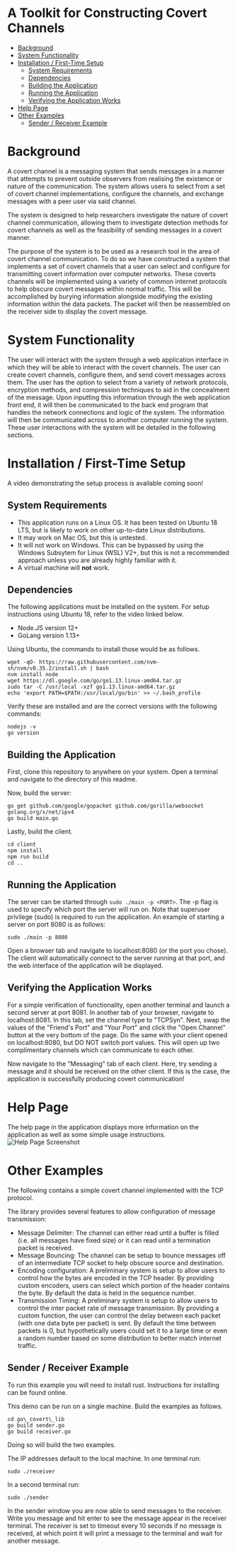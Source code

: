 A Toolkit for Constructing Covert Channels
==============

- [Background](#background)
- [System Functionality](#system-functionality)
- [Installation / First-Time Setup](#installation--first-time-setup)
  * [System Requirements](#system-requirements)
  * [Dependencies](#dependencies)
  * [Building the Application](#building-the-application)
  * [Running the Application](#running-the-application)
  * [Verifying the Application Works](#verifying-the-application-works)
- [Help Page](#help-page)
- [Other Examples](#other-examples)
  * [Sender / Receiver Example](#sender--receiver-example)

# Background
A covert channel is a messaging system that sends messages in a manner that attempts to prevent outside observers from realising the existence or nature of the communication. The system allows users to select from a set of covert channel implementations, configure the channels, and exchange messages with a peer user via said channel.

The system is designed to help researchers investigate the nature of covert channel communication, allowing them to investigate detection methods for covert channels as well as the feasibility of sending messages in a covert manner.

The purpose of the system is to be used as a research tool in the area of covert channel communication. To do so we have constructed a system that implements a set of covert channels that a user can select and configure for transmitting covert information over computer networks. These coverts channels will be implemented using a variety of common internet protocols to help obscure covert messages within normal traffic. This will be accomplished by burying information alongside modifying the existing information within the data packets. The packet will then be reassembled on the receiver side to display the covert message.

# System Functionality
The user will interact with the system through a web application interface in which they will be able to interact with the covert channels. The user can create covert channels, configure them, and send covert messages across them. The user has the option to select from a variety of network protocols, encryption methods, and compression techniques to aid in the concealment of the message. Upon inputting this information through the web application front end, it will then be communicated to the back end program that handles the network connections and logic of the system. The information will then be communicated across to another computer running the system. These user interactions with the system will be detailed in the following sections.

# Installation / First-Time Setup
A video demonstrating the setup process is available coming soon!

## System Requirements
* This application runs on a Linux OS. It has been tested on Ubuntu 18 LTS, but is likely to work on other up-to-date Linux distributions.
* It may work on Mac OS, but this is untested.
* It will not work on Windows. This can be bypassed by using the Windows Subsytem for Linux (WSL) V2+, but this is not a recommended approach unless you are already highly familiar with it.
* A virtual machine will **not** work.

## Dependencies
The following applications must be installed on the system. For setup instructions using Ubuntu 18, refer to the video linked below.
* Node.JS version 12+
* GoLang version 1.13+

Using Ubuntu, the commands to install those would be as follows.
```
wget -qO- https://raw.githubusercontent.com/nvm-sh/nvm/v0.35.2/install.sh | bash
nvm install node
wget https://dl.google.com/go/go1.13.linux-amd64.tar.gz
sudo tar -C /usr/local -xzf go1.13.linux-amd64.tar.gz
echo 'export PATH=$PATH:/usr/local/go/bin' >> ~/.bash_profile
```

Verify these are installed and are the correct versions with the following commands:
```
nodejs -v
go version
```

## Building the Application
First, clone this repository to anywhere on your system. Open a terminal and navigate to the directory of this readme.

Now, build the server:
```
go get github.com/google/gopacket github.com/gorilla/websocket golang.org/x/net/ipv4
go build main.go
```

Lastly, build the client.
```
cd client
npm install
npm run build
cd ..
```

## Running the Application
The server can be started through `sudo ./main -p <PORT>`. The -p flag is used to specify which port the server will run on. Note that superuser privilege (sudo) is required to run the application. An example of starting a server on port 8080 is as follows:
```
sudo ./main -p 8080
```

Open a browser tab and navigate to localhost:8080 (or the port you chose). The client will automatically connect to the server running at that port, and the web interface of the application will be displayed.

## Verifying the Application Works
For a simple verification of functionality, open another terminal and launch a second server at port 8081. In another tab of your browser, navigate to localhost:8081. In this tab, set the channel type to "TCPSyn". Next, swap the values of the "Friend's Port" and "Your Port" and click the "Open Channel" button at the very bottom of the page. Do the same with your client opened on localhost:8080, but DO NOT switch port values. This will open up two complimentary channels which can communicate to each other.

Now navigate to the "Messaging" tab of each client. Here, try sending a message and it should be received on the other client. If this is the case, the application is successfully producing covert communication!

# Help Page
The help page in the application displays more information on the application as well as some simple usage instructions.
![Help Page Screenshot](resources/HelpPage.png)

# Other Examples
The following contains a simple covert channel implemented
with the TCP protocol.

The library provides several features to allow configuration
of message transmission:

- Message Delimiter: The channel can either read until a buffer is filled
	(i.e. all messages have fixed size) or it can read until a termination
	packet is received.
- Message Bouncing: The channel can be setup to bounce messages off of an
	intermediate TCP socket to help obscure source and destination.
- Encoding configuration: A preliminary system is setup to allow users
	to control how the bytes are encoded in the TCP header.
	By providing custom encoders, users can select which portion of the 
	header contains the byte. By default the data is held in the sequence
	number.
- Transmission Timing: A preliminary system is setup to allow users to control
	the inter packet rate of message transmission. By providing a custom 
	function, the user can control the delay between each packet (with one
	data byte per packet) is sent. By default the time between packets is 0,
	but hypothetically users could set it to a large time or even a random 
	number based on some distribution to better match internet traffic.

## Sender / Receiver Example
To run this example you will need to install rust.
Instructions for installing can be found online.

This demo can be run on a single machine. Build
the examples as follows.

```
cd go\_covert\_lib
go build sender.go
go build receiver.go
```
Doing so will build the two examples.

The IP addresses default to the local machine. In one terminal
run:
```
sudo ./receiver
```

In a second terminal run:
```
sudo ./sender
```

In the sender window you are now able to send messages to the 
receiver. Write you message and hit enter to see the message 
appear in the receiver terminal. The receiver is set to timeout
every 10 seconds if no message is received, at which point
it will print a message to the terminal and wait for another
message.
